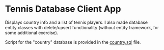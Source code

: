 # Tennis Database Client App

Displays country info and a list of tennis players. I also made database entity classes with delete/upsert functionality (without entity framework, for some additional exercise).

Script for the "country" database is provided in the [country.sql](country.sql) file.
